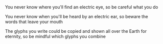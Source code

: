 You never know where you'll find an electric eye, so be careful what you do

You never know when you'll be heard by an electric ear, so beware the words that leave your mouth

The glyphs you write could be copied and shown all over the Earth for eternity, so be mindful which glyphs you combine
